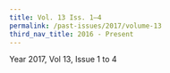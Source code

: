 ```yaml
---
title: Vol. 13 Iss. 1–4
permalink: /past-issues/2017/volume-13
third_nav_title: 2016 - Present
---
```


Year 2017, Vol 13, Issue 1 to 4
